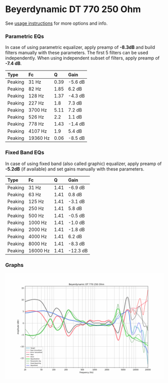 # Beyerdynamic DT 770 250 Ohm
See [usage instructions](https://github.com/jaakkopasanen/AutoEq#usage) for more options and info.

### Parametric EQs
In case of using parametric equalizer, apply preamp of **-8.3dB** and build filters manually
with these parameters. The first 5 filters can be used independently.
When using independent subset of filters, apply preamp of **-7.4 dB**.

| Type    | Fc       |    Q | Gain    |
|:--------|:---------|:-----|:--------|
| Peaking | 31 Hz    | 0.39 | -5.6 dB |
| Peaking | 82 Hz    | 1.85 | 6.2 dB  |
| Peaking | 128 Hz   | 1.37 | -4.3 dB |
| Peaking | 227 Hz   | 1.8  | 7.3 dB  |
| Peaking | 3700 Hz  | 5.11 | 7.2 dB  |
| Peaking | 526 Hz   | 2.2  | 1.1 dB  |
| Peaking | 778 Hz   | 1.43 | -1.4 dB |
| Peaking | 4107 Hz  | 1.9  | 5.4 dB  |
| Peaking | 19360 Hz | 0.06 | -8.5 dB |

### Fixed Band EQs
In case of using fixed band (also called graphic) equalizer, apply preamp of **-5.2dB**
(if available) and set gains manually with these parameters.

| Type    | Fc       |    Q | Gain     |
|:--------|:---------|:-----|:---------|
| Peaking | 31 Hz    | 1.41 | -6.9 dB  |
| Peaking | 63 Hz    | 1.41 | 0.8 dB   |
| Peaking | 125 Hz   | 1.41 | -3.1 dB  |
| Peaking | 250 Hz   | 1.41 | 5.8 dB   |
| Peaking | 500 Hz   | 1.41 | -0.5 dB  |
| Peaking | 1000 Hz  | 1.41 | -1.0 dB  |
| Peaking | 2000 Hz  | 1.41 | -1.8 dB  |
| Peaking | 4000 Hz  | 1.41 | 6.2 dB   |
| Peaking | 8000 Hz  | 1.41 | -8.3 dB  |
| Peaking | 16000 Hz | 1.41 | -12.3 dB |

### Graphs
![](./Beyerdynamic%20DT%20770%20250%20Ohm.png)